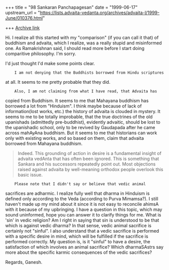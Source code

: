 +++
title = "98 Sankaran Panchapagesan"
date = "1999-06-17"
upstream_url = "https://lists.advaita-vedanta.org/archives/advaita-l/1999-June/010376.html"

+++
[Archive link](https://lists.advaita-vedanta.org/archives/advaita-l/1999-June/010376.html)

Hi.
  I realize all this started with my "comparison" (if you can call it
that) of buddhism and advaita, which I realize, was a really stupid and
misinformed one. As Ramakrishnan said, I should read more before I start
doing comparitive philosophy. I'm sorry.

  I'd just thought I'd make some points clear.

        I am not denying that the Buddhists borrowed from Hindu scriptures
at all. It seems to me pretty probable that they did.

        Also, I am not claiming from what I have read, that Advaita has
copied from Buddhism. It seems to me that Mahayana buddhism has borrowed a
lot from "Hinduism". I think maybe because of lack of information(lost
works, etc.) the history of advaita is clouded in mystery. It seems to me
to be totally improbable, that the true doctrines of the old upanishads
(admittedly pre-buddhist), evidently advaitic, should be lost to the
upanishadic school, only to be revived by Gaudapada after he came across
mahAyAna buddhism. But it seems to me that historians can work only with
existing works, and so based on them, claim that advaita borrowed from
Mahayana buddhism.

> Indeed. This grounding of action in desire is a fundamental insight of
> advaita vedAnta that has often been ignored. This is something that Sankara
> and his successors repeatedly point out. Most objections raised against
> advaita by well-meaning orthodox people overlook this basic issue.

        Please note that I didn't say or believe that vedic animal
sacrifices are adharmic. I realize fully well that dharma in Hinduism is
defined only according to the Veda (according to Purva Mimamsa?). I still
haven't made up my mind about it since it is not easy to reconcile ahimsA
with it because of my upbringing.  I have a question in this topic, which
may sound uninformed, hope you can answer it to clarify things for me.
What is 'sin' in vedic religion? Am I right in saying that sin is
understood to be that which is against vedic dharma? In that sense, vedic
animal sacrifice is certainly not "sinful".
        I also understand that a vedic sacrifice is performed with a
specific desire in mind, which will be fulfilled if the sacrifice is
performed correctly. My question is, is it "sinful" to have a desire, the
satisfaction of which involves an animal sacrifice? Which dharmaSAstrs say
more about the specific karmic consequences of the vedic sacrifices?

Regards,
Ganesh.

